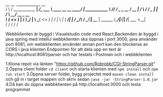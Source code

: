  __      __                .____________                      __                
/  \    /  \___________  __| _/\_   ___ \  ____  __ __  _____/  |_  ___________ 
\   \/\/   /  _ \_  __ \/ __ | /    \  \/ /  _ \|  |  \/    \   __\/ __ \_  __ \
 \        (  <_> )  | \/ /_/ | \     \___(  <_> )  |  /   |  \  | \  ___/|  | \/
  \__/\  / \____/|__|  \____ |  \______  /\____/|____/|___|  /__|  \___  >__|   
       \/                   \/         \/                  \/          \/       

Webbklienten är byggd i Visualstudio code med React,Backenden är byggd i java spring med intelliJ
webbklienten ska öppnas i port 3000, java använder port 8081, om webbklienten använder annan port kan den blockeras av CORS i java klienten
Endpointen för att dela upp en text är http://localhost:8081/parser och har testats i Postman och i webbklienten


1.Klona repot via länken "https://github.com/Robrobb/CGI-StringParser.git"
2.Öppna client folder `cd client` och starta klienten med `npm install` och `npm run start`
3.Öppna server folder, bygg projectet med `maven clean install` och gå in i target mappen och skriv sedan `java -jar -StringParser-1.0.jar`
4.Då kan du öppna webbklienten på http://localhost:3000 och testa programmet




